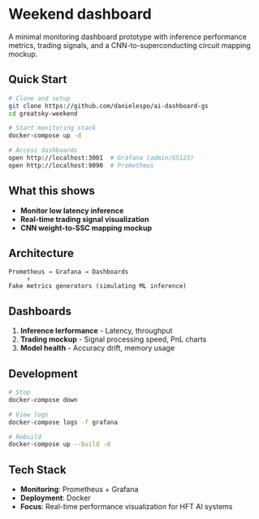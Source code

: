 # Weekend dashboard

A minimal monitoring dashboard prototype with inference performance metrics, trading signals, and a CNN-to-superconducting circuit mapping mockup.

## Quick Start

```bash
# Clone and setup
git clone https://github.com/danielespo/ai-dashboard-gs
cd greatsky-weekend

# Start monitoring stack
docker-compose up -d

# Access dashboards
open http://localhost:3001  # Grafana (admin/GS123)
open http://localhost:9090  # Prometheus
```

## What this shows

- **Monitor low latency inference**
- **Real-time trading signal visualization** 
- **CNN weight-to-SSC mapping mockup**

## Architecture

```
Prometheus → Grafana → Dashboards
     ↑
Fake metrics generators (simulating ML inference)
```

## Dashboards

1. **Inference lerformance** - Latency, throughput
2. **Trading mockup** - Signal processing speed, PnL charts 
3. **Model health** - Accuracy drift, memory usage

## Development

```bash
# Stop
docker-compose down

# View logs
docker-compose logs -f grafana

# Rebuild
docker-compose up --build -d
```

## Tech Stack

- **Monitoring**: Prometheus + Grafana
- **Deployment**: Docker
- **Focus**: Real-time performance visualization for HFT AI systems
